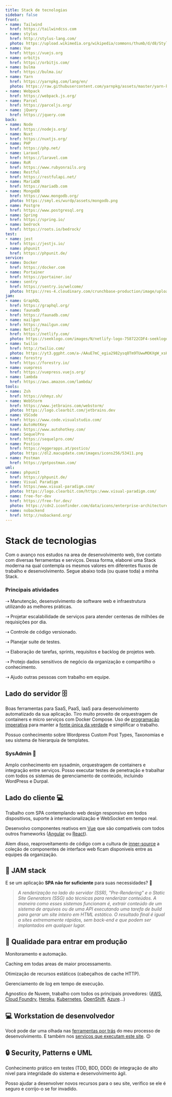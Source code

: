 ```yaml
---
title: Stack de tecnologias
sidebar: false
front:
- name: Tailwind
  href: https://tailwindcss.com
- name: stylus
  href: http://stylus-lang.com/
  photo: https://upload.wikimedia.org/wikipedia/commons/thumb/d/d8/Stylus-logo.svg/200px-Stylus-logo.svg.png
- name: Vue
  href: https://vuejs.org
- name: orbitjs
  href: https://orbitjs.com/
- name: bulma
  href: https://bulma.io/
- name: Yarn
  href: https://yarnpkg.com/lang/en/
  photo: https://raw.githubusercontent.com/yarnpkg/assets/master/yarn-kitten-circle.png
- name: Webpack
  href: https://webpack.js.org/
- name: Parcel
  href: https://parceljs.org/
- name: jQuery
  href: https://jquery.com
back:
- name: Node
  href: https://nodejs.org/
- name: Nuxt
  href: https://nuxtjs.org/
- name: PHP
  href: https://php.net/
- name: Laravel
  href: https://laravel.com
- name: RoR
  href: https://www.rubyonrails.org
- name: Restful
  href: https://restfulapi.net/
- name: MariaDB
  href: https://mariadb.com
- name: MongoDB
  href: https://www.mongodb.org/
  photo: https://smyl.es/wurdp/assets/mongodb.png
- name: Postgre
  href: https://www.postgresql.org
- name: Spring
  href: https://spring.io/
- name: bedrock
  href: https://roots.io/bedrock/
test:
- name: jest
  href: https://jestjs.io/
- name: phpunit
  href: https://phpunit.de/
service:
- name: Docker
  href: https://docker.com
- name: Portainer
  href: https://portainer.io/
- name: sentry
  href: https://sentry.io/welcome/
  photo: https://res-4.cloudinary.com/crunchbase-production/image/upload/c_lpad,h_256,w_256,f_auto,q_auto:eco/v1424297929/rhfze61a1pxtxuxny98x.png
jam:
- name: GraphQL
  href: https://graphql.org/
- name: faunadb
  href: https://faunadb.com/
- name: mailgun
  href: https://mailgun.com/
- name: Netlify
  href: https://netlify.com/
  photo: https://seeklogo.com/images/N/netlify-logo-758722CDF4-seeklogo.com.png
- name: twilio
  href: http://twilio.com/
  photo: https://yt3.ggpht.com/a-/AAuE7mC_egia2982ysq8Tm9TUwwMOKXgW_xsHTqiXg=s900-mo-c-c0xffffffff-rj-k-no
- name: forestry
  href: https://forestry.io/
- name: vuepress
  href: https://vuepress.vuejs.org/
- name: lambda
  href: https://aws.amazon.com/lambda/
tools:
- name: Zsh
  href: https://ohmyz.sh/
- name: WebStorm
  href: https://www.jetbrains.com/webstorm/
  photo: https://logo.clearbit.com/jetbrains.dev
- name: VSCode
  href: https://www.code.visualstudio.com/
- name: AutoHotKey
  href: https://www.autohotkey.com/
- name: SequelPro
  href: https://sequelpro.com/
- name: Postico
  href: https://eggerapps.at/postico/
  photo: https://dl2.macupdate.com/images/icons256/53411.png
- name: Postman
  href: https://getpostman.com/
uml:
- name: phpunit
  href: https://phpunit.de/
- name: Visual Paradigm
  href: https:/www.visual-paradigm.com/
  photo: https://logo.clearbit.com/https:/www.visual-paradigm.com/
- name: free-for-dev
  href: https://free-for.dev/
  photo: https://cdn2.iconfinder.com/data/icons/enterprise-architecture-togaf-colored/512/Data_architecture-512.png
- name: nobackend
  href: http://nobackend.org/
---
```

# Stack de tecnologias

Com o avanço nos estudos na area de desenvolvimento web, tive contato com diversas ferramentas e serviços. Dessa forma, elaborei uma Stack moderna na qual contempla os mesmos valores em diferentes fluxos de trabalho e desenvolvimento. Segue abaixo toda (ou quase toda) a minha Stack.</br>

### Principais atividades

⇢ Manutenção, desenvolvimento de software web e infraestrutura utilizando as melhores práticas.

⇢ Projetar escalabilidade de serviços para atender centenas de milhões de requisições por dia.

⇢ Controle de código versionado.

⇢ Planejar suite de testes.

⇢ Elaboração de tarefas, sprints, requisitos e backlog de projetos web.

⇢ Protejo dados sensitivos de negócio da organização e compartilho o conhecimento.

⇢ Ajudo outras pessoas com trabalho em equipe.

## Lado do servidor 🗄

<BaseStack group="back" />

Boas ferramentas para SaaS, PaaS, IaaS para desenvolvimento automatizado da sua aplicação.
Tiro muito proveito de orquestragem de containers e micro serviços com Docker Compose. Uso de [programação imperativa](https://pt.wikipedia.org/wiki/Programa%C3%A7%C3%A3o_imperativa) para manter a [fonte única da verdade](https://en.wikipedia.org/wiki/Single_source_of_truth) e simplificar o trabalho.

Possuo conhecimento sobre Wordpress Custom Post Types, Taxonomias e seu sistema de hierarquia de templates.

### SysAdmin 🔐

Amplo conhecimento em sysadmin, orquestragem de containers e integração entre serviços. Posso executar testes de penetração e trabalhar com todos os sistemas de gerenciamento de conteúdo, incluindo WordPress e Durpal.

<BaseStack group="service" />

## Lado do cliente ‍💻

Trabalho com SPA contemplando web design responsivo em todos dispositivos, suporte à internacionalização e WebSocket em tempo real.

Desenvolvo componentes reativos em [Vue](https://vuejs.org/) que são compatíveis com todos outros frameworks ([Angular](https://angular.io/) ou [React](https://reactjs.org/)).

<BaseStack group="front" />

Alem disso, reaproveitamento de código com a cultura de [inner-source](https://en.wikipedia.org/wiki/Inner_source) a coleção de componentes de interface web ficam disponiveis entre as equipes da organização.

## 🎯 JAM stack

E se um aplicação __SPA não for suficiente__ para suas necessidades? 🤔

> *A renderização no lado do servidor (SSR), "Pre-Rendering" e o Static Site Generators (SSG) são técnicas para renderizar conteúdos.
A maneira como esses sistemas funcionam é, extrair conteúdo de um sistema de arquivos ou de uma API executando uma tarefa de build para gerar um site inteiro em HTML estático.
O resultado final é igual a sites extremamente rápidos, sem back-end e que podem ser implantados em qualquer lugar.*


<BaseStack group="jam" />

## 🚀 Qualidade para entrar em produção

Monitoramento e automação.

Caching em todas areas de maior processamento.

Otimização de recursos estáticos (cabeçalhos de cache HTTP).

Gerenciamento de log em tempo de execução.

Agnostico de Nuvem, trabalho com todos os principais provedores: ([AWS](https://aws.amazon.com/), [Cloud Foundry](https://www.cloudfoundry.org/), [Heroku](https://heroku.com/), [Kubernetes](https://kubernetes.io/), [OpenShift](https://www.openshift.com/), [Azure](https://azure.microsoft.com/)…)

<BaseStack group="prod" />

## 💻 Workstation de desenvolvedor

Você pode dar uma olhada nas [ferramentas por trás](https://github.com/thomasgroch/dotfiles/blob/master/Brewfile) do meu processo de desenvolvimento. E também nos [serviços que executam este site](https://github.com/thomasgroch/my-awesome-portfolio). 😉

<BaseStack group="tools" />

## 🔒 Security, Patterns e UML

Conhecimento prático em testes (TDD, BDD, DDD) de integração de alto nivel para integridade do sistema e desenvolvimento ágil.

Posso ajudar a desenvolver novos recursos para o seu site, verifico se ele é seguro e corrijo-o se for invadido.

<BaseStack group="uml" />
